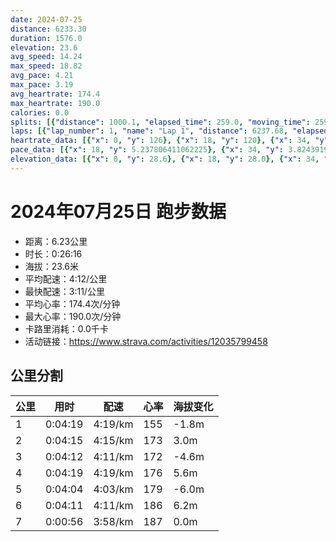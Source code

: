 ```yaml
---
date: 2024-07-25
distance: 6233.30
duration: 1576.0
elevation: 23.6
avg_speed: 14.24
max_speed: 18.82
avg_pace: 4.21
max_pace: 3.19
avg_heartrate: 174.4
max_heartrate: 190.0
calories: 0.0
splits: [{"distance": 1000.1, "elapsed_time": 259.0, "moving_time": 259.0, "average_speed": 3.86, "pace": 4.3177979274611396, "average_heartrate": 155.8996138996139, "elevation_difference": -1.8, "split_number": 1}, {"distance": 1000.5, "elapsed_time": 255.0, "moving_time": 255.0, "average_speed": 3.92, "pace": 4.251709183673469, "average_heartrate": 173.16862745098038, "elevation_difference": 3.0, "split_number": 2}, {"distance": 1002.4, "elapsed_time": 252.0, "moving_time": 252.0, "average_speed": 3.98, "pace": 4.187613065326633, "average_heartrate": 172.93253968253967, "elevation_difference": -4.6, "split_number": 3}, {"distance": 998.9, "elapsed_time": 259.0, "moving_time": 259.0, "average_speed": 3.86, "pace": 4.3177979274611396, "average_heartrate": 176.62548262548262, "elevation_difference": 5.6, "split_number": 4}, {"distance": 1001.8, "elapsed_time": 244.0, "moving_time": 244.0, "average_speed": 4.11, "pace": 4.055158150851581, "average_heartrate": 179.0860655737705, "elevation_difference": -6.0, "split_number": 5}, {"distance": 999.1, "elapsed_time": 251.0, "moving_time": 251.0, "average_speed": 3.98, "pace": 4.187613065326633, "average_heartrate": 186.44578313253012, "elevation_difference": 6.2, "split_number": 6}, {"distance": 234.9, "elapsed_time": 56.0, "moving_time": 56.0, "average_speed": 4.19, "pace": 3.977732696897374, "average_heartrate": 187.52727272727273, "elevation_difference": 0.0, "split_number": 7}]
laps: [{"lap_number": 1, "name": "Lap 1", "distance": 6237.68, "elapsed_time": 1575.0, "moving_time": 1575.0, "average_speed": 3.96, "pace": 4.208762626262626, "average_heartrate": 174.23, "max_heartrate": 190, "start_date": "2024-07-25 20:43:27+00:00", "elevation_difference": 23.6}]
heartrate_data: [{"x": 0, "y": 126}, {"x": 18, "y": 120}, {"x": 34, "y": 140}, {"x": 48, "y": 146}, {"x": 64, "y": 151}, {"x": 80, "y": 157}, {"x": 97, "y": 154}, {"x": 113, "y": 159}, {"x": 130, "y": 161}, {"x": 145, "y": 162}, {"x": 162, "y": 160}, {"x": 179, "y": 158}, {"x": 194, "y": 166}, {"x": 209, "y": 168}, {"x": 226, "y": 168}, {"x": 242, "y": 169}, {"x": 259, "y": 173}, {"x": 275, "y": 172}, {"x": 290, "y": 173}, {"x": 307, "y": 173}, {"x": 323, "y": 173}, {"x": 340, "y": 173}, {"x": 356, "y": 173}, {"x": 374, "y": 174}, {"x": 390, "y": 173}, {"x": 405, "y": 173}, {"x": 420, "y": 175}, {"x": 436, "y": 173}, {"x": 452, "y": 173}, {"x": 467, "y": 172}, {"x": 483, "y": 172}, {"x": 499, "y": 175}, {"x": 513, "y": 174}, {"x": 529, "y": 174}, {"x": 545, "y": 173}, {"x": 561, "y": 173}, {"x": 575, "y": 172}, {"x": 590, "y": 172}, {"x": 606, "y": 173}, {"x": 621, "y": 174}, {"x": 638, "y": 172}, {"x": 653, "y": 172}, {"x": 669, "y": 171}, {"x": 684, "y": 172}, {"x": 700, "y": 174}, {"x": 717, "y": 173}, {"x": 731, "y": 173}, {"x": 748, "y": 174}, {"x": 764, "y": 176}, {"x": 782, "y": 175}, {"x": 798, "y": 175}, {"x": 815, "y": 175}, {"x": 830, "y": 174}, {"x": 846, "y": 175}, {"x": 862, "y": 175}, {"x": 879, "y": 177}, {"x": 896, "y": 177}, {"x": 914, "y": 177}, {"x": 931, "y": 181}, {"x": 948, "y": 180}, {"x": 963, "y": 178}, {"x": 978, "y": 177}, {"x": 994, "y": 177}, {"x": 1010, "y": 177}, {"x": 1025, "y": 177}, {"x": 1041, "y": 178}, {"x": 1056, "y": 178}, {"x": 1073, "y": 177}, {"x": 1088, "y": 177}, {"x": 1103, "y": 179}, {"x": 1119, "y": 179}, {"x": 1134, "y": 177}, {"x": 1149, "y": 178}, {"x": 1164, "y": 179}, {"x": 1179, "y": 180}, {"x": 1194, "y": 181}, {"x": 1209, "y": 181}, {"x": 1224, "y": 180}, {"x": 1239, "y": 181}, {"x": 1255, "y": 181}, {"x": 1270, "y": 183}, {"x": 1285, "y": 182}, {"x": 1301, "y": 185}, {"x": 1318, "y": 186}, {"x": 1334, "y": 185}, {"x": 1351, "y": 184}, {"x": 1366, "y": 186}, {"x": 1381, "y": 186}, {"x": 1396, "y": 186}, {"x": 1411, "y": 188}, {"x": 1427, "y": 188}, {"x": 1444, "y": 189}, {"x": 1460, "y": 189}, {"x": 1475, "y": 189}, {"x": 1490, "y": 188}, {"x": 1505, "y": 188}, {"x": 1521, "y": 186}, {"x": 1535, "y": 187}, {"x": 1550, "y": 188}, {"x": 1564, "y": 190}]
pace_data: [{"x": 18, "y": 5.237806411062225}, {"x": 34, "y": 3.824391922900413}, {"x": 48, "y": 3.922499411626265}, {"x": 64, "y": 4.390595363540569}, {"x": 80, "y": 4.2867026748971195}, {"x": 97, "y": 4.181309583542398}, {"x": 113, "y": 4.726800907543959}, {"x": 130, "y": 4.919332939787485}, {"x": 145, "y": 4.470681330472102}, {"x": 162, "y": 4.925147754137115}, {"x": 179, "y": 4.030640870616686}, {"x": 194, "y": 3.7386047554957376}, {"x": 209, "y": 3.9824850657108724}, {"x": 226, "y": 4.673780145821649}, {"x": 242, "y": 4.371020194072908}, {"x": 259, "y": 4.596442360728075}, {"x": 275, "y": 4.057132424537488}, {"x": 290, "y": 4.076981409001957}, {"x": 307, "y": 4.396386177789501}, {"x": 323, "y": 4.9706829704742015}, {"x": 340, "y": 4.521622354856213}, {"x": 356, "y": 4.301083870967742}, {"x": 374, "y": 4.580021984061555}, {"x": 390, "y": 4.01994693680656}, {"x": 405, "y": 3.6622061085475717}, {"x": 420, "y": 3.7294025509062423}, {"x": 436, "y": 4.4232218683651805}, {"x": 452, "y": 4.2889089037570765}, {"x": 467, "y": 4.13976651763537}, {"x": 483, "y": 4.828128621089223}, {"x": 499, "y": 4.5314573137574765}, {"x": 513, "y": 4.135657568238213}, {"x": 529, "y": 4.333515340613624}, {"x": 545, "y": 4.3917523056653485}, {"x": 561, "y": 4.186561165536297}, {"x": 575, "y": 3.875976744186046}, {"x": 590, "y": 3.92527084314649}, {"x": 606, "y": 3.679183222958057}, {"x": 621, "y": 3.977732696897374}, {"x": 638, "y": 4.295541237113402}, {"x": 653, "y": 4.238733468972533}, {"x": 669, "y": 4.044333899538946}, {"x": 684, "y": 3.996810551558753}, {"x": 700, "y": 4.349347599164926}, {"x": 717, "y": 4.9280603193376695}, {"x": 731, "y": 4.0180086788813885}, {"x": 748, "y": 4.5939084895259095}, {"x": 764, "y": 4.026745590722396}, {"x": 782, "y": 4.9529569093610695}, {"x": 798, "y": 4.2365785460091505}, {"x": 815, "y": 4.7402445961319675}, {"x": 830, "y": 4.103077301821762}, {"x": 846, "y": 4.159396056900424}, {"x": 862, "y": 4.1855097940733295}, {"x": 879, "y": 4.504513513513513}, {"x": 896, "y": 4.482705755782678}, {"x": 914, "y": 5.350465489566613}, {"x": 931, "y": 4.814182553437319}, {"x": 948, "y": 4.702793453724604}, {"x": 963, "y": 4.089987730061349}, {"x": 978, "y": 3.8687790157845865}, {"x": 994, "y": 4.326765316718587}, {"x": 1010, "y": 4.459914369815359}, {"x": 1025, "y": 3.962601046124583}, {"x": 1041, "y": 4.343679958300755}, {"x": 1056, "y": 3.836717311233885}, {"x": 1073, "y": 4.381361724500525}, {"x": 1088, "y": 4.07897699461576}, {"x": 1103, "y": 4.04139185257032}, {"x": 1119, "y": 3.9271206409048065}, {"x": 1134, "y": 3.840253456221198}, {"x": 1149, "y": 4.3618686207799}, {"x": 1164, "y": 3.9308254716981126}, {"x": 1179, "y": 3.799111009801687}, {"x": 1194, "y": 4.306640826873385}, {"x": 1209, "y": 4.519170281995661}, {"x": 1224, "y": 4.0277187046882545}, {"x": 1239, "y": 4.616814404432133}, {"x": 1255, "y": 3.875976744186046}, {"x": 1270, "y": 3.8741748024174805}, {"x": 1285, "y": 4.6142580287929125}, {"x": 1301, "y": 4.04139185257032}, {"x": 1318, "y": 4.123379515091539}, {"x": 1334, "y": 4.179212637913741}, {"x": 1351, "y": 3.9607176806083646}, {"x": 1366, "y": 3.702888247056209}, {"x": 1381, "y": 3.9939372154325423}, {"x": 1396, "y": 4.154212362911267}, {"x": 1411, "y": 3.623195652173913}, {"x": 1427, "y": 3.9401182033096918}, {"x": 1444, "y": 4.517945242613174}, {"x": 1460, "y": 4.742942515651679}, {"x": 1475, "y": 3.8121454711802376}, {"x": 1490, "y": 3.9786822630699445}, {"x": 1505, "y": 3.8121454711802376}, {"x": 1521, "y": 5.089068702290076}, {"x": 1535, "y": 3.732743561030235}, {"x": 1550, "y": 4.217282388663968}, {"x": 1564, "y": 3.6938608156028367}]
elevation_data: [{"x": 0, "y": 28.6}, {"x": 18, "y": 28.0}, {"x": 34, "y": 27.6}, {"x": 48, "y": 27.6}, {"x": 64, "y": 27.6}, {"x": 80, "y": 27.4}, {"x": 97, "y": 27.0}, {"x": 113, "y": 26.8}, {"x": 130, "y": 26.4}, {"x": 145, "y": 26.0}, {"x": 162, "y": 25.4}, {"x": 179, "y": 25.0}, {"x": 194, "y": 24.6}, {"x": 209, "y": 24.8}, {"x": 226, "y": 25.4}, {"x": 242, "y": 25.8}, {"x": 259, "y": 26.8}, {"x": 275, "y": 28.2}, {"x": 290, "y": 29.8}, {"x": 307, "y": 31.0}, {"x": 323, "y": 31.6}, {"x": 340, "y": 31.8}, {"x": 356, "y": 32.4}, {"x": 374, "y": 33.0}, {"x": 390, "y": 32.8}, {"x": 405, "y": 32.0}, {"x": 420, "y": 31.6}, {"x": 436, "y": 31.2}, {"x": 452, "y": 30.8}, {"x": 467, "y": 30.8}, {"x": 483, "y": 31.2}, {"x": 499, "y": 30.8}, {"x": 513, "y": 30.0}, {"x": 529, "y": 29.0}, {"x": 545, "y": 28.4}, {"x": 561, "y": 28.0}, {"x": 575, "y": 27.6}, {"x": 590, "y": 27.6}, {"x": 606, "y": 27.6}, {"x": 621, "y": 27.4}, {"x": 638, "y": 27.0}, {"x": 653, "y": 26.8}, {"x": 669, "y": 26.4}, {"x": 684, "y": 26.0}, {"x": 700, "y": 25.8}, {"x": 717, "y": 25.4}, {"x": 731, "y": 25.0}, {"x": 748, "y": 24.8}, {"x": 764, "y": 25.2}, {"x": 782, "y": 25.8}, {"x": 798, "y": 26.4}, {"x": 815, "y": 27.2}, {"x": 830, "y": 29.2}, {"x": 846, "y": 30.8}, {"x": 862, "y": 31.4}, {"x": 879, "y": 31.6}, {"x": 896, "y": 32.0}, {"x": 914, "y": 32.2}, {"x": 931, "y": 32.2}, {"x": 948, "y": 31.6}, {"x": 963, "y": 31.6}, {"x": 978, "y": 31.4}, {"x": 994, "y": 31.2}, {"x": 1010, "y": 31.0}, {"x": 1025, "y": 30.8}, {"x": 1041, "y": 30.6}, {"x": 1056, "y": 29.8}, {"x": 1073, "y": 29.2}, {"x": 1088, "y": 29.6}, {"x": 1103, "y": 29.6}, {"x": 1119, "y": 28.4}, {"x": 1134, "y": 27.8}, {"x": 1149, "y": 27.4}, {"x": 1164, "y": 27.4}, {"x": 1179, "y": 27.2}, {"x": 1194, "y": 27.0}, {"x": 1209, "y": 26.8}, {"x": 1224, "y": 26.2}, {"x": 1239, "y": 25.6}, {"x": 1255, "y": 25.2}, {"x": 1270, "y": 24.8}, {"x": 1285, "y": 24.6}, {"x": 1301, "y": 25.0}, {"x": 1318, "y": 25.6}, {"x": 1334, "y": 26.6}, {"x": 1351, "y": 27.6}, {"x": 1366, "y": 28.6}, {"x": 1381, "y": 29.4}, {"x": 1396, "y": 30.4}, {"x": 1411, "y": 31.2}, {"x": 1427, "y": 31.8}, {"x": 1444, "y": 32.4}, {"x": 1460, "y": 32.4}, {"x": 1475, "y": 31.8}, {"x": 1490, "y": 31.6}, {"x": 1505, "y": 31.4}, {"x": 1521, "y": 31.0}, {"x": 1535, "y": 30.8}, {"x": 1550, "y": 31.0}, {"x": 1564, "y": 31.0}]
---
```


# 2024年07月25日 跑步数据

- 距离：6.23公里
- 时长：0:26:16
- 海拔：23.6米
- 平均配速：4:12/公里
- 最快配速：3:11/公里
- 平均心率：174.4次/分钟
- 最大心率：190.0次/分钟
- 卡路里消耗：0.0千卡
- 活动链接：https://www.strava.com/activities/12035799458

## 公里分割

| 公里 | 用时 | 配速 | 心率 | 海拔变化 |
|------|------|------|------|------|
| 1 | 0:04:19 | 4:19/km | 155 | -1.8m |
| 2 | 0:04:15 | 4:15/km | 173 | 3.0m |
| 3 | 0:04:12 | 4:11/km | 172 | -4.6m |
| 4 | 0:04:19 | 4:19/km | 176 | 5.6m |
| 5 | 0:04:04 | 4:03/km | 179 | -6.0m |
| 6 | 0:04:11 | 4:11/km | 186 | 6.2m |
| 7 | 0:00:56 | 3:58/km | 187 | 0.0m |

